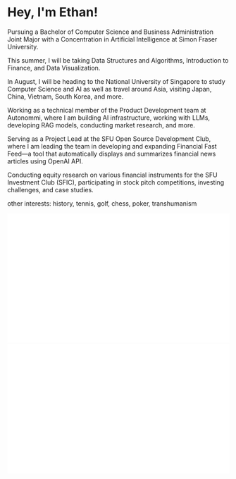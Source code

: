 # Hey, I'm Ethan!

Pursuing a Bachelor of Computer Science and Business Administration Joint Major with a Concentration in Artificial Intelligence at Simon Fraser University.

This summer, I will be taking Data Structures and Algorithms, Introduction to Finance, and Data Visualization.

In August, I will be heading to the National University of Singapore to study Computer Science and AI as well as travel around Asia, visiting Japan, China, Vietnam, South Korea, and more.

Working as a technical member of the Product Development team at Autonommi, where I am building AI infrastructure, working with LLMs, developing RAG models, conducting market research, and more.

Serving as a Project Lead at the SFU Open Source Development Club, where I am leading the team in developing and expanding Financial Fast Feed—a tool that automatically displays and summarizes financial news articles using OpenAI API.

Conducting equity research on various financial instruments for the SFU Investment Club (SFIC), participating in stock pitch competitions, investing challenges, and case studies.

other interests: history, tennis, golf, chess, poker, transhumanism

![](https://raw.githubusercontent.com/EthanCratchley/github-stats/master/generated/overview.svg#gh-dark-mode-only)
![](https://raw.githubusercontent.com/EthanCratchley/github-stats/master/generated/languages.svg#gh-dark-mode-only)
